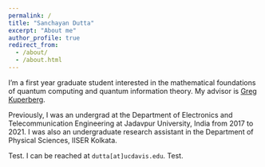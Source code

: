 ```yaml
---
permalink: /
title: "Sanchayan Dutta"
excerpt: "About me"
author_profile: true
redirect_from: 
  - /about/
  - /about.html
---
```


I’m a first year graduate student interested in the mathematical foundations of quantum computing and quantum information theory. My advisor is <a href="https://www.math.ucdavis.edu/~greg/" target="_blank">Greg Kuperberg</a>.

Previously, I was an undergrad at the Department of Electronics and Telecommunication Engineering at Jadavpur University, India from 2017 to 2021. I was also an undergraduate research assistant in the Department of Physical Sciences, IISER Kolkata.

Test. I can be reached at `dutta[at]ucdavis.edu`. Test.

